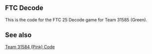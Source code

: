 ## FTC Decode
This is the code for the FTC 25 Decode game for Team 31585 (Green).
## See also
[Team 31584 (Pink) Code](https://github.com/richardson-area-wide-robotics/FTC26-Decode-Pink)
